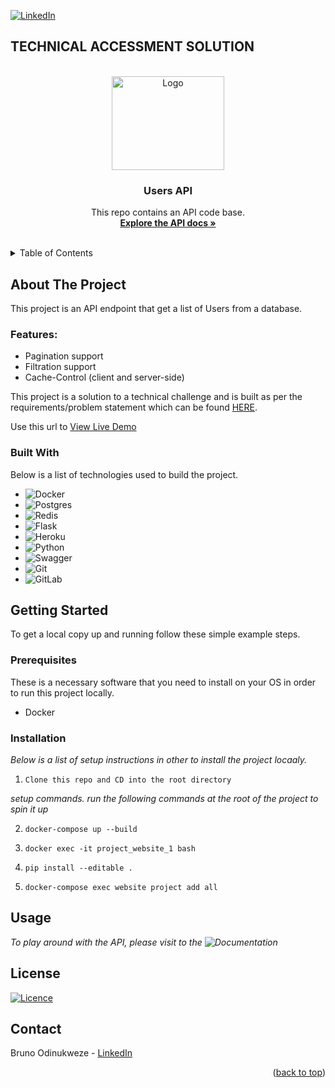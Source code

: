 [![LinkedIn](https://img.shields.io/badge/linkedin-%230077B5.svg?style=for-the-badge&logo=linkedin&logoColor=white)](https://www.linkedin.com/in/bruno-odinukweze-023a48198/)


## TECHNICAL ACCESSMENT SOLUTION

<a name="readme-top"></a>

<!-- PROJECT LOGO -->
<br />
<div align="center">
  <a href="http://localhost:5000/api/docs/" target="_blank">
    <img src="https://img.freepik.com/free-vector/gradient-api-illustration_23-2149368725.jpg?w=1060&t=st=1663195122~exp=1663195722~hmac=3a7503a684c20cde6aef60d2c9ee282c3d605702dfd44dd2d0459ad3daceecea" alt="Logo" width="180" height="150">
  </a>

  <h3 align="center">Users API</h3>

  <p align="center">
    This repo contains an API code base.
    <br />
    <a href="http://localhost:5000/api/docs/" target="_blank"><strong>Explore the API docs »</strong></a>
    <br />
    <br />
 
  </p>
</div>



<!-- TABLE OF CONTENTS -->
<details>
  <summary>Table of Contents</summary>
  <ol>
    <li>
      <a href="#about-the-project">About The Project</a>
      <ul>
        <li><a href="#built-with">Tech Stack</a></li>
      </ul>
    </li>
    <li>
      <a href="#getting-started">Getting Started</a>
      <ul>
        <li><a href="#prerequisites">Prerequisites</a></li>
        <li><a href="#installation">Installation/Setup Instruction</a></li>
      </ul>
    </li>
    <li><a href="#usage">Usage</a></li>
    <li><a href="#license">License</a></li>
    <li><a href="#contact">Contact</a></li>
  </ol>
</details>



<!-- ABOUT THE PROJECT -->
## About The Project

This project is an API endpoint that get a list of Users from a database.

### Features:
* Pagination support
* Filtration support
* Cache-Control (client and server-side)

This project is a solution to a technical challenge and is built as per the requirements/problem statement which can be found <a href="https://gist.github.com/scabbiaza/82e9069cfa71c4d7aa9d9539a794a1db" target="_blank">HERE</a>.



Use this url to <a href="#readme-top">View Live Demo</a>

<!-- <p align="right">(<a href="#readme-top">back to top</a>)</p> -->



### Built With

Below is a list of technologies used to build the project.

* ![Docker](https://img.shields.io/badge/docker-%230db7ed.svg?style=for-the-badge&logo=docker&logoColor=white)
* ![Postgres](https://img.shields.io/badge/postgres-%23316192.svg?style=for-the-badge&logo=postgresql&logoColor=white)
* ![Redis](https://img.shields.io/badge/redis-%23DD0031.svg?style=for-the-badge&logo=redis&logoColor=white)
* ![Flask](https://img.shields.io/badge/flask-%23000.svg?style=for-the-badge&logo=flask&logoColor=white)
* ![Heroku](https://img.shields.io/badge/heroku-%23430098.svg?style=for-the-badge&logo=heroku&logoColor=white)
* ![Python](https://img.shields.io/badge/python-3670A0?style=for-the-badge&logo=python&logoColor=ffdd54)
* ![Swagger](https://img.shields.io/badge/-Swagger-%23Clojure?style=for-the-badge&logo=swagger&logoColor=white)
* ![Git](https://img.shields.io/badge/git-%23F05033.svg?style=for-the-badge&logo=git&logoColor=white)
* ![GitLab](https://img.shields.io/badge/gitlab-%23181717.svg?style=for-the-badge&logo=gitlab&logoColor=white)




<!-- GETTING STARTED -->
## Getting Started

To get a local copy up and running follow these simple example steps.

### Prerequisites

These is a necessary software that you need to install on your OS in order to run this project locally.
* Docker


### Installation

_Below is a list of setup instructions in other to install the project locaaly._

1. `Clone this repo and CD into the root directory`

_setup commands. run the following commands at the root of the project to spin it up_

2. ```
   docker-compose up --build
   ```
   
3. ```
   docker exec -it project_website_1 bash 
   ```
   
4. ```
   pip install --editable .
   ```
   
5. ```
   docker-compose exec website project add all
   ```
   

<!-- USAGE EXAMPLES -->
## Usage

_To play around with the API, please visit to the ![Documentation](http://localhost:5000/api/docs/)_


<!-- LICENSE -->
## License

[![Licence](https://img.shields.io/github/license/Ileriayo/markdown-badges?style=for-the-badge)](./LICENSE)


<!-- CONTACT -->
## Contact

Bruno Odinukweze - [LinkedIn](https://www.linkedin.com/in/bruno-odinukweze-023a48198/)


<p align="right">(<a href="#readme-top">back to top</a>)</p>


